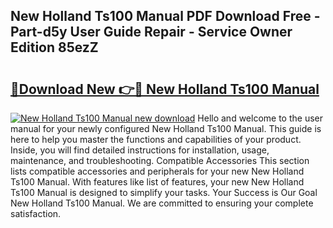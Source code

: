 ## New Holland Ts100 Manual PDF Download Free - Part-d5y User Guide Repair - Service Owner Edition 85ezZ

# <h2><a href="http://bc96602.oget.top/?id=New+Holland+Ts100+Manual">🔗Download New 👉🔴 New Holland Ts100 Manual</a></h2>

[![New Holland Ts100 Manual new download](https://i.imgur.com/5g1atiW.png)](http://bc96602.oget.top/?id=New+Holland+Ts100+Manual)
Hello and welcome to the user manual for your newly configured New Holland Ts100 Manual. This guide is here to help you master the functions and capabilities of your product. Inside, you will find detailed instructions for installation, usage, maintenance, and troubleshooting. Compatible Accessories This section lists compatible accessories and peripherals for your new New Holland Ts100 Manual. With features like list of features, your new New Holland Ts100 Manual is designed to simplify your tasks. Your Success is Our Goal New Holland Ts100 Manual. We are committed to ensuring your complete satisfaction.

